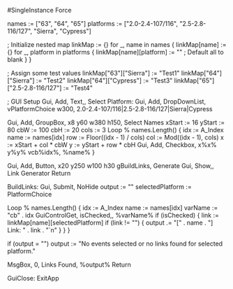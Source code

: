 #SingleInstance Force

names := ["63", "64", "65"]
platforms := ["2.0-2.4-107/116", "2.5-2.8-116/127", "Sierra", "Cypress"]

; Initialize nested map
linkMap := {}
for _, name in names {
    linkMap[name] := {}
    for _, platform in platforms {
        linkMap[name][platform] := ""  ; Default all to blank
    }
}

; Assign some test values
linkMap["63"]["Sierra"] := "Test1"
linkMap["64"]["Sierra"] := "Test2"
linkMap["64"]["Cypress"] := "Test3"
linkMap["65"]["2.5-2.8-116/127"] := "Test4"

; GUI Setup
Gui, Add, Text,, Select Platform:
Gui, Add, DropDownList, vPlatformChoice w300, 2.0-2.4-107/116|2.5-2.8-116/127|Sierra|Cypress

Gui, Add, GroupBox, x8 y60 w380 h150, Select Names
xStart := 16
yStart := 80
cbW := 100
cbH := 20
cols := 3
Loop % names.Length() {
    idx := A_Index
    name := names[idx]
    row := Floor((idx - 1) / cols)
    col := Mod((idx - 1), cols)
    x := xStart + col * cbW
    y := yStart + row * cbH
    Gui, Add, Checkbox, x%x% y%y% vcb%idx%, %name%
}

Gui, Add, Button, x20 y250 w100 h30 gBuildLinks, Generate
Gui, Show,, Link Generator
Return

BuildLinks:
Gui, Submit, NoHide
output := ""
selectedPlatform := PlatformChoice

Loop % names.Length() {
    idx := A_Index
    name := names[idx]
    varName := "cb" . idx
    GuiControlGet, isChecked,, %varName%
    if (isChecked) {
        link := linkMap[name][selectedPlatform]
        if (link != "") {
            output .= "[" . name . "] Link: " . link . "`n"
        }
    }
}

if (output = "")
    output := "No events selected or no links found for selected platform."

MsgBox, 0, Links Found, %output%
Return

GuiClose:
ExitApp
